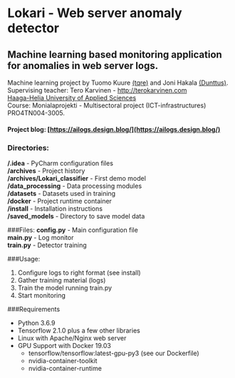 # Lokari - Web server anomaly detector 
## Machine learning based monitoring application for anomalies in web server logs.

Machine learning project by Tuomo Kuure [(tqre)](tqre.wordpress.com) and Joni Hakala [(Dunttus)](dunttus.com).  
Supervising teacher: Tero Karvinen - http://terokarvinen.com  
[Haaga-Helia University of Applied Sciences](http://www.haaga-helia.fi/en/frontpage)  
Course: Monialaprojekti - Multisectoral project (ICT-infrastructures) PRO4TN004-3005.

#### Project blog: [https://ailogs.design.blog/](https://ailogs.design.blog/)
### Directories:
**/.idea** - PyCharm configuration files \
**/archives** - Project history \
**/archives/Lokari_classifier** - First demo model \
**/data_processing** - Data processing modules \
**/datasets** - Datasets used in training \
**/docker** - Project runtime container \
**/install** - Installation instructions \
**/saved_models** - Directory to save model data

###Files:
**config.py** - Main configuration file \
**main.py** - Log monitor \
**train.py** - Detector training

###Usage:
1. Configure logs to right format (see install)
2. Gather training material (logs)
3. Train the model running train.py
4. Start monitoring

###Requirements
* Python 3.6.9
* Tensorflow 2.1.0 plus a few other libraries
* Linux with Apache/Nginx web server
* GPU Support with Docker 19.03
  + tensorflow/tensorflow:latest-gpu-py3 (see our Dockerfile)
  + nvidia-container-toolkit
  + nvidia-container-runtime

